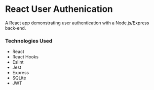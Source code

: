 # React User Authenication

A React app demonstrating user authentication with a Node.js/Express back-end.

### Technologies Used

- React
- React Hooks
- Eslint
- Jest
- Express
- SQLite
- JWT
